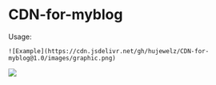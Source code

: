 # CDN-for-myblog

Usage:

```
![Example](https://cdn.jsdelivr.net/gh/hujewelz/CDN-for-myblog@1.0/images/graphic.png)
```



![](https://cdn.jsdelivr.net/gh/hujewelz/CDN-for-myblog@1.0/images/graphic.png)